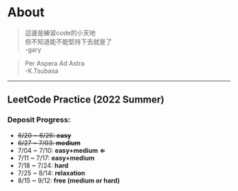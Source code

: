 # About  

>這邊是練習code的小天地  
>但不知道能不能堅持下去就是了  
>-gary  

>Per Aspera Ad Astra  
>-K.Tsubasa  
---
## LeetCode Practice (2022 Summer)
### Deposit Progress:
* ~~6/20 ~ 6/26: **easy**~~
* ~~6/27 ~ 7/03: **medium**~~
* 7/04 ~ 7/10: **easy+medium** **&lArr;**
* 7/11 ~ 7/17: **easy+medium**
* 7/18 ~ 7/24: **hard**
* 7/25 ~ 8/14: **relaxation**
* 8/15 ~ 9/12: **free (medium or hard)**
